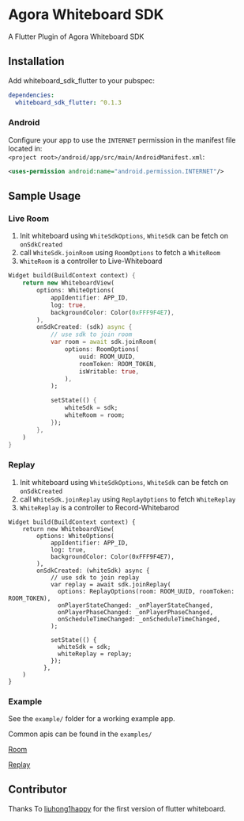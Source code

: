 # Agora Whiteboard SDK

A Flutter Plugin of Agora Whiteboard SDK

## Installation
Add whiteboard_sdk_flutter to your pubspec:

```yaml
dependencies:
  whiteboard_sdk_flutter: ^0.1.3
```

### Android

Configure your app to use the `INTERNET` permission in the manifest file located
in: </br>
`<project root>/android/app/src/main/AndroidManifest.xml`:

```xml
<uses-permission android:name="android.permission.INTERNET"/>
```

## Sample Usage

### Live Room
1. Init whiteboard using `WhiteSdkOptions`, `WhiteSdk` can be fetch on `onSdkCreated`
2. call `WhiteSdk.joinRoom` using `RoomOptions` to fetch a `WhiteRoom`
3. `WhiteRoom` is a controller to Live-Whiteboard

```dart
Widget build(BuildContext context) {
    return new WhiteboardView(
        options: WhiteOptions(
            appIdentifier: APP_ID,
            log: true,
            backgroundColor: Color(0xFFF9F4E7),
        ),
        onSdkCreated: (sdk) async {
            // use sdk to join room
            var room = await sdk.joinRoom(
                options: RoomOptions(
                    uuid: ROOM_UUID,
                    roomToken: ROOM_TOKEN,
                    isWritable: true,
                ),
            );

            setState(() {
                whiteSdk = sdk;
                whiteRoom = room;
            });
        },
    )
}
```

### Replay
1. Init whiteboard using `WhiteSdkOptions`, `WhiteSdk` can be fetch on `onSdkCreated`
2. call `WhiteSdk.joinReplay` using `ReplayOptions` to fetch `WhiteReplay`
3. `WhiteReplay` is a controller to Record-Whitebarod

```
Widget build(BuildContext context) {
    return new WhiteboardView(
        options: WhiteOptions(
            appIdentifier: APP_ID,
            log: true,
            backgroundColor: Color(0xFFF9F4E7),
        ),
        onSdkCreated: (whiteSdk) async {
            // use sdk to join replay
            var replay = await sdk.joinReplay(
              options: ReplayOptions(room: ROOM_UUID, roomToken: ROOM_TOKEN),
              onPlayerStateChanged: _onPlayerStateChanged,
              onPlayerPhaseChanged: _onPlayerPhaseChanged,
              onScheduleTimeChanged: _onScheduleTimeChanged,
            );

            setState(() {
              whiteSdk = sdk;
              whiteReplay = replay;
            });
          },
    )
}
```
### Example
See the `example/` folder for a working example app. </br>

Common apis can be found in the `examples/` </br>

[Room](https://github.com/netless-io/Whiteboard-Flutter/tree/main/example/lib/room_test_page.dart) </br>

[Replay](https://github.com/netless-io/Whiteboard-Flutter/tree/main/example/lib/replay_test_page.dart)


## Contributor
Thanks To [liuhong1happy](https://gitee.com/liuhong1happy/flutter_netless_whiteboard) for the first version of flutter whiteboard.